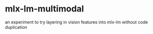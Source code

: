 # mlx-lm-multimodal
an experiment to try layering in vision features into mlx-lm without code duplication
